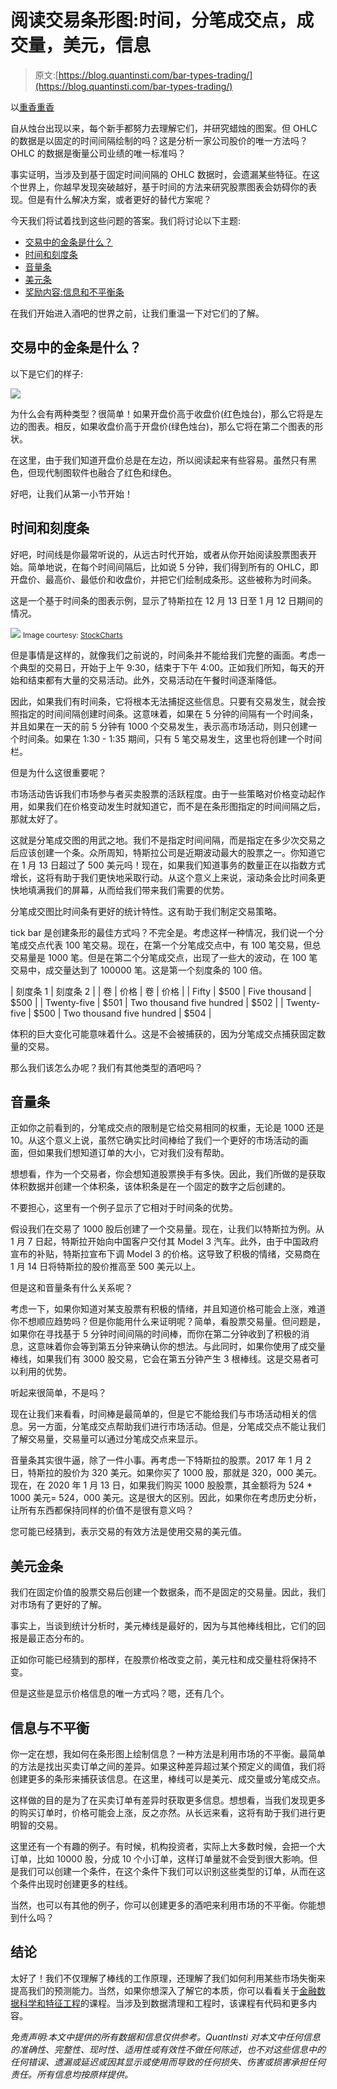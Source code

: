 # 阅读交易条形图:时间，分笔成交点，成交量，美元，信息

> 原文:[https://blog.quantinsti.com/bar-types-trading/](https://blog.quantinsti.com/bar-types-trading/)

以[重香重香](https://www.linkedin.com/in/rekhit/)

自从烛台出现以来，每个新手都努力去理解它们，并研究蜡烛的图案。但 OHLC 的数据是以固定的时间间隔绘制的吗？这是分析一家公司股价的唯一方法吗？OHLC 的数据是衡量公司业绩的唯一标准吗？

事实证明，当涉及到基于固定时间间隔的 OHLC 数据时，会遗漏某些特征。在这个世界上，你越早发现突破越好，基于时间的方法来研究股票图表会妨碍你的表现。但是有什么解决方案，或者更好的替代方案呢？

今天我们将试着找到这些问题的答案。我们将讨论以下主题:

*   [交易中的金条是什么？](#What)
*   [时间和刻度条](#Time)
*   [音量条](#Volume)
*   [美元条](#Dollar)
*   [奖励内容:信息和不平衡条](#Bonus)

在我们开始进入酒吧的世界之前，让我们重温一下对它们的了解。

## 交易中的金条是什么？

以下是它们的样子:

![](../Images/3863fbfd7df39c6351792275299f3d6d.png)

为什么会有两种类型？很简单！如果开盘价高于收盘价(红色烛台)，那么它将是左边的图表。相反，如果收盘价高于开盘价(绿色烛台)，那么它将在第二个图表的形状。

在这里，由于我们知道开盘价总是在左边，所以阅读起来有些容易。虽然只有黑色，但现代制图软件也融合了红色和绿色。

好吧，让我们从第一小节开始！

## 时间和刻度条

好吧，时间线是你最常听说的，从远古时代开始，或者从你开始阅读股票图表开始。简单地说，在每个时间间隔后，比如说 5 分钟，我们得到所有的 OHLC，即开盘价、最高价、最低价和收盘价，并把它们绘制成条形。这些被称为时间条。

这是一个基于时间条的图表示例，显示了特斯拉在 12 月 13 日至 1 月 12 日期间的情况。

![](../Images/595b7c637702bb86b05bb2d154157fe6.png) <small>Image courtesy: [StockCharts](https://stockcharts.com/)</small>

但是事情是这样的，就像我们之前说的，时间条并不能给我们完整的画面。考虑一个典型的交易日，开始于上午 9:30，结束于下午 4:00。正如我们所知，每天的开始和结束都有大量的交易活动。此外，交易活动在午餐时间逐渐降低。

因此，如果我们有时间条，它将根本无法捕捉这些信息。只要有交易发生，就会按照指定的时间间隔创建时间条。这意味着，如果在 5 分钟的间隔有一个时间条，并且如果在一天的前 5 分钟有 1000 个交易发生，表示高市场活动，则只创建一个时间条。如果在 1:30 - 1:35 期间，只有 5 笔交易发生，这里也将创建一个时间栏。

但是为什么这很重要呢？

市场活动告诉我们市场参与者买卖股票的活跃程度。由于一些策略对价格变动起作用，如果我们在价格变动发生时就知道它，而不是在条形图指定的时间间隔之后，那就太好了。

这就是分笔成交图的用武之地。我们不是指定时间间隔，而是指定在多少次交易之后应该创建一个条。众所周知，特斯拉公司是近期波动最大的股票之一。你知道它在 1 月 13 日超过了 500 美元吗！现在，如果我们知道事务的数量正在以指数方式增长，这将有助于我们更快地采取行动。从这个意义上来说，滚动条会比时间条更快地填满我们的屏幕，从而给我们带来我们需要的优势。

分笔成交图比时间条有更好的统计特性。这有助于我们制定交易策略。

tick bar 是创建条形的最佳方式吗？不完全是。考虑这样一种情况，我们说一个分笔成交点代表 100 笔交易。现在，在第一个分笔成交点中，有 100 笔交易，但总交易量是 1000 笔。但是在第二个分笔成交点，出现了一些大的波动，在 100 笔交易中，成交量达到了 100000 笔。这是第一个刻度条的 100 倍。

| 刻度条 1 | 刻度条 2 |
| 卷 | 价格 | 卷 | 价格 |
| Fifty | $500 | Five thousand | $500 |
| Twenty-five | $501 | Two thousand five hundred | $502 |
| Twenty-five | $500 | Two thousand five hundred | $504 |

体积的巨大变化可能意味着什么。这是不会被捕获的，因为分笔成交点捕获固定数量的交易。

那么我们该怎么办呢？我们有其他类型的酒吧吗？

## 音量条

正如你之前看到的，分笔成交点的限制是它给交易相同的权重，无论是 1000 还是 10。从这个意义上说，虽然它确实比时间棒给了我们一个更好的市场活动的画面，但如果我们想知道订单的大小，它对我们没有帮助。

想想看，作为一个交易者，你会想知道股票换手有多快。因此，我们所做的是获取体积数据并创建一个体积条，该体积条是在一个固定的数字之后创建的。

不要担心，这里有一个例子显示了它相对于时间条的优势。

假设我们在交易了 1000 股后创建了一个交易量。现在，让我们以特斯拉为例。从 1 月 7 日起，特斯拉开始向中国客户交付其 Model 3 汽车。此外，由于中国政府宣布的补贴，特斯拉宣布下调 Model 3 的价格。这导致了积极的情绪，交易商在 1 月 14 日将特斯拉的股价推高至 500 美元以上。

但是这和音量条有什么关系呢？

考虑一下，如果你知道对某支股票有积极的情绪，并且知道价格可能会上涨，难道你不想顺应趋势吗？但是你能用什么来证明呢？简单，看股票交易量。但问题是，如果你在寻找基于 5 分钟时间间隔的时间棒，而你在第二分钟收到了积极的消息，这意味着你会等到第五分钟来确认你的想法。与此同时，如果你使用了成交量棒线，如果我们有 3000 股交易，它会在第五分钟产生 3 根棒线。这是交易者可以利用的优势。

听起来很简单，不是吗？

现在让我们来看看，时间棒是最简单的，但是它不能给我们与市场活动相关的信息。另一方面，分笔成交点帮助我们进行市场活动。但是，分笔成交点不能让我们了解交易量，交易量可以通过分笔成交点来显示。

音量条其实很牛逼，除了一件小事。再考虑一下特斯拉的股票。2017 年 1 月 2 日，特斯拉的股价为 320 美元。如果你买了 1000 股，那就是 320，000 美元。现在，在 2020 年 1 月 13 日，如果我们购买 1000 股股票，其金额将为 524 * 1000 美元= 524，000 美元。这是很大的区别。因此，如果你在考虑历史分析，让所有东西都保持同样的价值不是很有意义吗？

您可能已经猜到，表示交易的有效方法是使用交易的美元值。

## 美元金条

我们在固定价值的股票交易后创建一个数据条，而不是固定的交易量。因此，我们对市场有了更好的了解。

事实上，当谈到统计分析时，美元棒线是最好的，因为与其他棒线相比，它们的回报是最正态分布的。

正如你可能已经猜到的那样，在股票价格改变之前，美元柱和成交量柱将保持不变。

但是这些是显示价格信息的唯一方式吗？嗯，还有几个。

## 信息与不平衡

你一定在想，我如何在条形图上绘制信息？一种方法是利用市场的不平衡。最简单的方法是找出买卖订单之间的差异。如果这种差异超过某个预定义的阈值，我们将创建更多的条形来捕获该信息。在这里，棒线可以是美元、成交量或分笔成交点。

这样做的目的是为了在买卖订单有差异时获取更多信息。想想看，当我们发现更多的购买订单时，价格可能会上涨，反之亦然。从长远来看，这将有助于我们进行更明智的交易。

这里还有一个有趣的例子。有时候，机构投资者，实际上大多数时候，会把一个大订单，比如 10000 股，分成 10 个小订单，这样订单量就不会受到很大影响。但是我们可以创建一个条件，在这个条件下我们可以识别这些类型的订单，从而在这个条件出现时创建更多的柱线。

当然，也可以有其他的例子，你可以创建更多的酒吧来利用市场的不平衡。你能想到什么吗？

## 结论

太好了！我们不仅理解了棒线的工作原理，还理解了我们如何利用某些市场失衡来提高我们的预测能力。当然，如果你想深入了解它的本质，你可以看看关于[金融数据科学和特征工程](https://quantra.quantinsti.com/course/financial-data-science-feature-engineering)的课程。当涉及到数据清理和工程时，该课程有代码和更多内容。

*免责声明:本文中提供的所有数据和信息仅供参考。QuantInsti 对本文中任何信息的准确性、完整性、现时性、适用性或有效性不做任何陈述，也不对这些信息中的任何错误、遗漏或延迟或因其显示或使用而导致的任何损失、伤害或损害承担任何责任。所有信息均按原样提供。*
